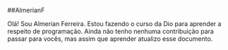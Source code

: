 ##AlmerianF

Olá! Sou Almerian Ferreira. Estou fazendo o curso da Dio para aprender a respeito de programação. Ainda não tenho nenhuma contribuição para passar para vocês, mas assim que aprender atualizo esse documento.

